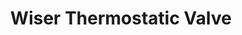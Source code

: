 ---
date_added: 2020-03-01
vendor: Schneider Electric
model: EER5300x
zigbeemodel: EH-ZB-VACT
category: hvac
supports: thermostat, local temp
title: Wiser Thermostatic Valve
mlink: https://www.se.com/fr/fr/product/EER53000/wiser---t%C3%AAte-de-vanne-thermostatique%2Badaptateurs-m28-1%2C5mm-danfoss-ra%2C-rav%2C-ravl/
link: https://www.amazon.fr/Schneider-Electric-Wiser-vanne-thermostatique/dp/B0158XIEYM
link2: https://www.amazon.de/dp/B0158XIEYM
compatible: [zigate]
zigate: https://github.com/pipiche38/Domoticz-Zigate-Wiki/blob/master/en-eng/Wiser-Thermostat.md
---
